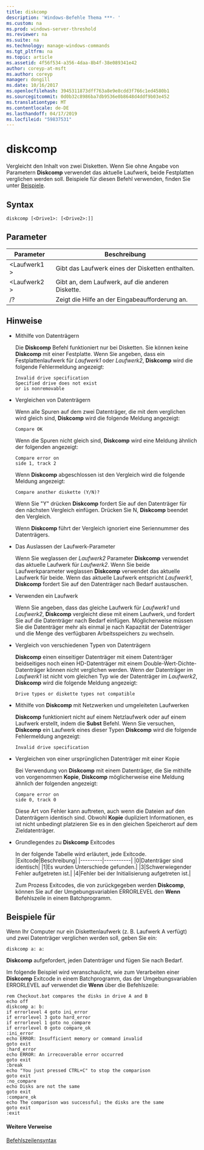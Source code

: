 ```yaml
---
title: diskcomp
description: 'Windows-Befehle Thema ***- '
ms.custom: na
ms.prod: windows-server-threshold
ms.reviewer: na
ms.suite: na
ms.technology: manage-windows-commands
ms.tgt_pltfrm: na
ms.topic: article
ms.assetid: 4f56f534-a356-4daa-8b4f-38e089341e42
author: coreyp-at-msft
ms.author: coreyp
manager: dongill
ms.date: 10/16/2017
ms.openlocfilehash: 3945311873dff763a8e9e8cdd3f766c1ed4580b1
ms.sourcegitcommit: 0d0b32c8986ba7db9536e0b8648d4ddf9b03e452
ms.translationtype: MT
ms.contentlocale: de-DE
ms.lasthandoff: 04/17/2019
ms.locfileid: "59837531"
---
```

# <a name="diskcomp"></a>diskcomp



Vergleicht den Inhalt von zwei Disketten. Wenn Sie ohne Angabe von Parametern **Diskcomp** verwendet das aktuelle Laufwerk, beide Festplatten verglichen werden soll. Beispiele für diesen Befehl verwenden, finden Sie unter [Beispiele](#BKMK_examples).

## <a name="syntax"></a>Syntax

```
diskcomp [<Drive1>: [<Drive2>:]]
```

## <a name="parameters"></a>Parameter

|Parameter|Beschreibung|
|---------|-----------|
|\<Laufwerk1 >|Gibt das Laufwerk eines der Disketten enthalten.|
|\<Laufwerk2 >|Gibt an, dem Laufwerk, auf die anderen Diskette.|
|/?|Zeigt die Hilfe an der Eingabeaufforderung an.|

## <a name="remarks"></a>Hinweise

-   Mithilfe von Datenträgern

    Die **Diskcomp** Befehl funktioniert nur bei Disketten. Sie können keine **Diskcomp** mit einer Festplatte. Wenn Sie angeben, dass ein Festplattenlaufwerk für *Laufwerk1* oder *Laufwerk2*, **Diskcomp** wird die folgende Fehlermeldung angezeigt:  
    ```
    Invalid drive specification
    Specified drive does not exist
    or is nonremovable
    ```  
-   Vergleichen von Datenträgern

    Wenn alle Spuren auf dem zwei Datenträger, die mit dem verglichen wird gleich sind, **Diskcomp** wird die folgende Meldung angezeigt:  
    ```
    Compare OK
    ```  
    Wenn die Spuren nicht gleich sind, **Diskcomp** wird eine Meldung ähnlich der folgenden angezeigt:  
    ```
    Compare error on
    side 1, track 2
    ```  
    Wenn **Diskcomp** abgeschlossen ist den Vergleich wird die folgende Meldung angezeigt:  
    ```
    Compare another diskette (Y/N)?
    ```  
    Wenn Sie "Y" drücken **Diskcomp** fordert Sie auf den Datenträger für den nächsten Vergleich einfügen. Drücken Sie N, **Diskcomp** beendet den Vergleich.

    Wenn **Diskcomp** führt der Vergleich ignoriert eine Seriennummer des Datenträgers.
-   Das Auslassen der Laufwerk-Parameter

    Wenn Sie weglassen der *Laufwerk2* Parameter **Diskcomp** verwendet das aktuelle Laufwerk für *Laufwerk2*. Wenn Sie beide Laufwerkparameter weglassen **Diskcomp** verwendet das aktuelle Laufwerk für beide. Wenn das aktuelle Laufwerk entspricht *Laufwerk1*, **Diskcomp** fordert Sie auf den Datenträger nach Bedarf austauschen.
-   Verwenden ein Laufwerk

    Wenn Sie angeben, dass das gleiche Laufwerk für *Laufwerk1* und *Laufwerk2*, **Diskcomp** vergleicht diese mit einem Laufwerk, und fordert Sie auf die Datenträger nach Bedarf einfügen. Möglicherweise müssen Sie die Datenträger mehr als einmal je nach Kapazität der Datenträger und die Menge des verfügbaren Arbeitsspeichers zu wechseln.
-   Vergleich von verschiedenen Typen von Datenträgern

    **Diskcomp** einen einseitiger Datenträger mit einem Datenträger beidseitiges noch einen HD-Datenträger mit einem Double-Wert-Dichte-Datenträger können nicht verglichen werden. Wenn der Datenträger im *Laufwerk1* ist nicht vom gleichen Typ wie der Datenträger im *Laufwerk2*, **Diskcomp** wird die folgende Meldung angezeigt:  
    ```
    Drive types or diskette types not compatible
    ```  
-   Mithilfe von **Diskcomp** mit Netzwerken und umgeleiteten Laufwerken

    **Diskcomp** funktioniert nicht auf einem Netzlaufwerk oder auf einem Laufwerk erstellt, indem die **Subst** Befehl. Wenn Sie versuchen, **Diskcomp** ein Laufwerk eines dieser Typen **Diskcomp** wird die folgende Fehlermeldung angezeigt:  
    ```
    Invalid drive specification
    ```  
-   Vergleichen von einer ursprünglichen Datenträger mit einer Kopie

    Bei Verwendung von **Diskcomp** mit einem Datenträger, die Sie mithilfe von vorgenommen **Kopie**, **Diskcomp** möglicherweise eine Meldung ähnlich der folgenden angezeigt:  
    ```
    Compare error on 
    side 0, track 0
    ```  
    Diese Art von Fehler kann auftreten, auch wenn die Dateien auf den Datenträgern identisch sind. Obwohl **Kopie** dupliziert Informationen, es ist nicht unbedingt platzieren Sie es in den gleichen Speicherort auf dem Zieldatenträger.
-   Grundlegendes zu **Diskcomp** Exitcodes

    In der folgende Tabelle wird erläutert, jede Exitcode.  
    |Exitcode|Beschreibung|
    |---------|-----------|
    |0|Datenträger sind identisch|
    |1|Es wurden Unterschiede gefunden.|
    |3|Schwerwiegender Fehler aufgetreten ist.|
    |4|Fehler bei der Initialisierung aufgetreten ist.|

    Zum Prozess Exitcodes, die von zurückgegeben werden **Diskcomp**, können Sie auf der Umgebungsvariablen ERRORLEVEL den **Wenn** Befehlszeile in einem Batchprogramm.

## <a name="BKMK_examples"></a>Beispiele für

Wenn Ihr Computer nur ein Diskettenlaufwerk (z. B. Laufwerk A verfügt) und zwei Datenträger verglichen werden soll, geben Sie ein:
```
diskcomp a: a:
```
**Diskcomp** aufgefordert, jeden Datenträger und fügen Sie nach Bedarf.

Im folgende Beispiel wird veranschaulicht, wie zum Verarbeiten einer **Diskcomp** Exitcode in einem Batchprogramm, das der Umgebungsvariablen ERRORLEVEL auf verwendet die **Wenn** über die Befehlszeile:
```
rem Checkout.bat compares the disks in drive A and B 
echo off 
diskcomp a: b: 
if errorlevel 4 goto ini_error 
if errorlevel 3 goto hard_error 
if errorlevel 1 goto no_compare
if errorlevel 0 goto compare_ok 
:ini_error 
echo ERROR: Insufficient memory or command invalid 
goto exit 
:hard_error 
echo ERROR: An irrecoverable error occurred 
goto exit 
:break 
echo "You just pressed CTRL+C" to stop the comparison 
goto exit 
:no_compare 
echo Disks are not the same 
goto exit 
:compare_ok 
echo The comparison was successful; the disks are the same 
goto exit 
:exit
```

#### <a name="additional-references"></a>Weitere Verweise

[Befehlszeilensyntax](command-line-syntax-key.md)
